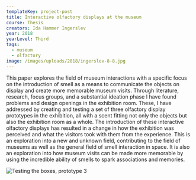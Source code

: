 ```yaml
---
templateKey: project-post
title: Interactive olfactory displays at the museum
course: Thesis
creators: Ida Hammer Ingerslev
year: 2018
yearLevel: Third
tags:
  - museum
  - olfactory
image: /images/uploads/2018/ingerslev-8-8.jpg
---
```


This paper explores the field of museum interactions with a specific focus on the introduction of smell as a means to communicate the objects on display and create more memorable museum visits. Through literature, research, focus groups, and a substantial ideation phase I have found problems and design openings in the exhibition room. These, I have addressed by creating and testing a set of three olfactory display prototypes in the exhibition, all with a scent fitting not only the objects but also the exhibition room as a whole. The introduction of these interactive olfactory displays has resulted in a change in how the exhibition was perceived and what the visitors took with them from the experience. This is an exploration into a new and unknown field, contributing to the field of museums as well as the general field of smell interaction in space. It is also an exploration into how museum visits can be made more memorable by using the incredible ability of smells to spark associations and memories.

![Testing the boxes, prototype 3](/images/uploads/2018/ingerslev-8-11.jpg 'Testing the boxes, prototype 3')
